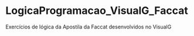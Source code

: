 # LogicaProgramacao_VisualG_Faccat
Exercícios de lógica da Apostila da Faccat desenvolvidos no VisualG

